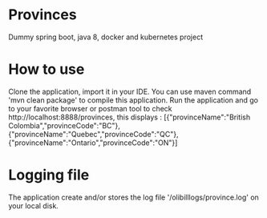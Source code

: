 # Provinces
Dummy spring boot, java 8, docker and kubernetes project

# How to use
Clone the application, import it in your IDE. You can use maven command 'mvn clean package' to compile this application.
Run the application and go to your favorite browser or postman tool to check http://localhost:8888/provinces, this displays :
[{"provinceName":"British Colombia","provinceCode":"BC"},{"provinceName":"Quebec","provinceCode":"QC"},{"provinceName":"Ontario","provinceCode":"ON"}]

# Logging file
The application create and/or stores the log file '/olibilllogs/province.log' on your local disk. 